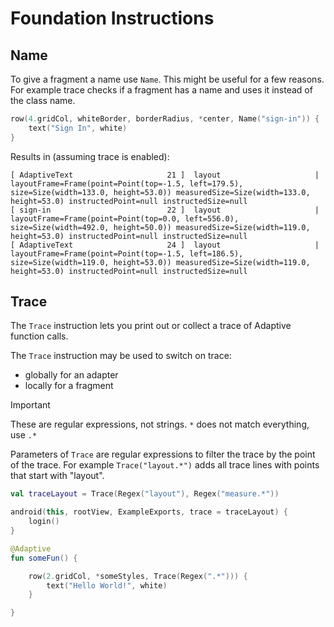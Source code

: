 # Foundation Instructions

## Name

To give a fragment a name use `Name`. This might be useful for a few reasons. For example trace checks if a fragment has
a name and uses it instead of the class name.

```kotlin
row(4.gridCol, whiteBorder, borderRadius, *center, Name("sign-in")) {
    text("Sign In", white)
}
```

Results in (assuming trace is enabled):

```text
[ AdaptiveText                     21 ]  layout                     |  layoutFrame=Frame(point=Point(top=-1.5, left=179.5), size=Size(width=133.0, height=53.0)) measuredSize=Size(width=133.0, height=53.0) instructedPoint=null instructedSize=null
[ sign-in                          22 ]  layout                     |  layoutFrame=Frame(point=Point(top=0.0, left=556.0), size=Size(width=492.0, height=50.0)) measuredSize=Size(width=119.0, height=53.0) instructedPoint=null instructedSize=null
[ AdaptiveText                     24 ]  layout                     |  layoutFrame=Frame(point=Point(top=-1.5, left=186.5), size=Size(width=119.0, height=53.0)) measuredSize=Size(width=119.0, height=53.0) instructedPoint=null instructedSize=null
```

## Trace

The `Trace` instruction lets you print out or collect a trace of Adaptive function calls.

The `Trace` instruction may be used to switch on trace:

- globally for an adapter
- locally for a fragment

> [!IMPORTANT]
>
> These are regular expressions, not strings. `*` does not match everything, use `.*`
>

Parameters of `Trace` are regular expressions to filter the trace by the point of the trace.
For example `Trace("layout.*")` adds all trace lines with points that start with "layout".

```kotlin
val traceLayout = Trace(Regex("layout"), Regex("measure.*"))

android(this, rootView, ExampleExports, trace = traceLayout) {
    login()
}
```

```kotlin
@Adaptive
fun someFun() {

    row(2.gridCol, *someStyles, Trace(Regex(".*"))) {
        text("Hello World!", white)
    }

}
```
